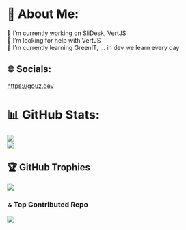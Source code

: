 # 💫 About Me:
🔭 I’m currently working on SliDesk, VertJS<br>🤝 I’m looking for help with VertJS<br>🌱 I’m currently learning GreenIT, ... in dev we learn every day


## 🌐 Socials:
https://gouz.dev

# 📊 GitHub Stats:
![](https://github-readme-stats.vercel.app/api?username=gouz&theme=dark&hide_border=false&include_all_commits=true&count_private=true)<br/>
![](https://github-readme-stats.vercel.app/api/top-langs/?username=gouz&theme=dark&hide_border=false&include_all_commits=true&count_private=true&layout=compact)

## 🏆 GitHub Trophies
![](https://github-profile-trophy.vercel.app/?username=gouz&theme=monokai&no-frame=false&no-bg=true&margin-w=4)

### 🔝 Top Contributed Repo
![](https://github-contributor-stats.vercel.app/api?username=gouz&limit=5&theme=dark&combine_all_yearly_contributions=true)

<!-- Proudly created with GPRM ( https://gprm.itsvg.in ) -->
